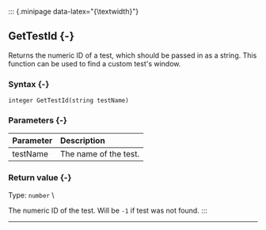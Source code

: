 ::: {.minipage data-latex="{\textwidth}"}
## GetTestId {-}

Returns the numeric ID of a test, which should be passed in as a string.
This function can be used to find a custom test's window.

### Syntax {-}

```{sql}
integer GetTestId(string testName)
```

### Parameters {-}

**Parameter** | **Description**
| :-- | :-- |
testName | The name of the test.

### Return value {-}

Type: `number` \

The numeric ID of the test. Will be `-1` if test was not found.
:::

***
